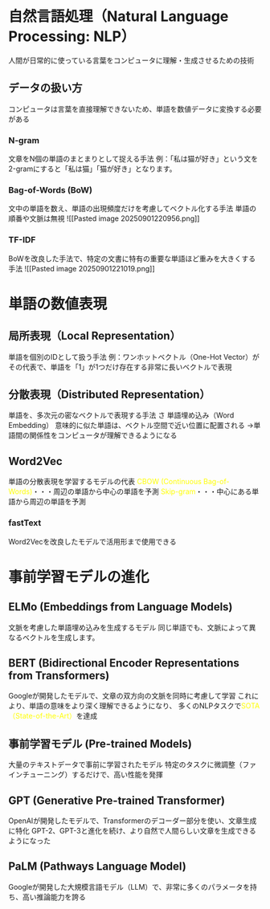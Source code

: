 # 自然言語処理（Natural Language Processing: NLP）
人間が日常的に使っている言葉をコンピュータに理解・生成させるための技術
## データの扱い方
コンピュータは言葉を直接理解できないため、単語を数値データに変換する必要がある
### N-gram
文章をN個の単語のまとまりとして捉える手法
例：「私は猫が好き」という文を2-gramにすると「私は猫」「猫が好き」となります。
### Bag-of-Words (BoW)
文中の単語を数え、単語の出現頻度だけを考慮してベクトル化する手法
単語の順番や文脈は無視
![[Pasted image 20250901220956.png]]
### TF-IDF
BoWを改良した手法で、特定の文書に特有の重要な単語ほど重みを大きくする手法
![[Pasted image 20250901221019.png]]
# 単語の数値表現 
## 局所表現（Local Representation）
単語を個別のIDとして扱う手法
例：ワンホットベクトル（One-Hot Vector）がその代表で、単語を「1」が1つだけ存在する非常に長いベクトルで表現
## 分散表現（Distributed Representation）
単語を、多次元の密なベクトルで表現する手法
さ
単語埋め込み（Word Embedding）
意味的に似た単語は、ベクトル空間で近い位置に配置される
→単語間の関係性をコンピュータが理解できるようになる
## Word2Vec
単語の分散表現を学習するモデルの代表
<font color="#ffff00">CBOW (Continuous Bag-of-Words)</font>・・・周辺の単語から中心の単語を予測
<font color="#ffff00">Skip-gram</font>・・・中心にある単語から周辺の単語を予測
### fastText
Word2Vecを改良したモデルで活用形まで使用できる
# 事前学習モデルの進化 
## ELMo (Embeddings from Language Models)
文脈を考慮した単語埋め込みを生成するモデル
同じ単語でも、文脈によって異なるベクトルを生成します。
## BERT (Bidirectional Encoder Representations from Transformers)
Googleが開発したモデルで、文章の双方向の文脈を同時に考慮して学習
これにより、単語の意味をより深く理解できるようになり、
多くのNLPタスクで<font color="#ffff00">SOTA（State-of-the-Art）</font>を達成
## 事前学習モデル (Pre-trained Models)
大量のテキストデータで事前に学習されたモデル
特定のタスクに微調整（ファインチューニング）するだけで、高い性能を発揮
## GPT (Generative Pre-trained Transformer)
OpenAIが開発したモデルで、Transformerのデコーダー部分を使い、文章生成に特化
GPT-2、GPT-3と進化を続け、より自然で人間らしい文章を生成できるようになった
## PaLM (Pathways Language Model)
Googleが開発した大規模言語モデル（LLM）で、非常に多くのパラメータを持ち、高い推論能力を誇る